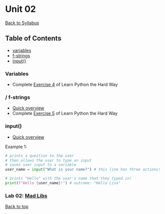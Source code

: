 # <a id="top"></a>Unit 02
[Back to Syllabus](https://github.com/PdxCodeGuild/Programming101#top)

## Table of Contents
- [variables](#variables)
- [f-strings](#fstring)
- [input()](#input)

### <a id="variables"></a>Variables
- Complete [Exercise 4](https://learnpythonthehardway.org/python3/ex4.html) of Learn Python the Hard Way

### <a id="fstring"></a>/ f-strings
- [Quick overview](https://www.w3schools.com/python/ref_func_print.asp)
- Complete [Exercise 5](https://learnpythonthehardway.org/python3/ex5.html) of Learn Python the Hard Way

### <a id="input"></a>input()
- [Quick overview](https://www.w3schools.com/python/ref_func_input.asp)

Example 1:
```python
# prints a question to the user
# then allows the user to type an input
# saves user input to a variable
user_name = input("What is your name?") # this line has three actions!

# prints "Hello" with the user's name that they typed in!
print(f"Hello {user_name}!") # outcome: "Hello Lisa"
```

### Lab 02: [Mad Libs](https://github.com/PdxCodeGuild/IntroToProgramming/blob/master/labs/lab02-madlib.md)

[Back to top](#top)